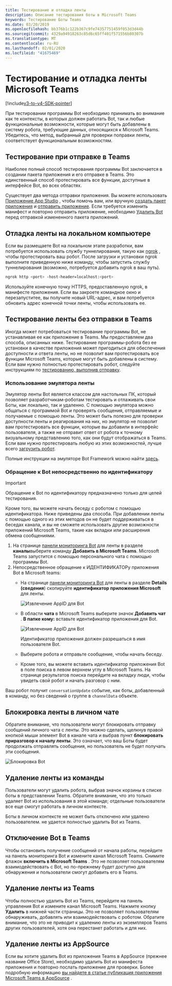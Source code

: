```yaml
---
title: Тестирование и отладка ленты
description: Описание тестирования боты в Microsoft Teams
keywords: Тестирование Боты Teams
ms.date: 03/20/2019
ms.openlocfilehash: bb376b1c122b367c9fe74357751459f053d3d44b
ms.sourcegitcommit: 4329a94918263c85d6c65ff401f571556b80307b
ms.translationtype: MT
ms.contentlocale: ru-RU
ms.lasthandoff: 02/01/2020
ms.locfileid: "41675469"
---
```

# <a name="test-and-debug-your-microsoft-teams-bot"></a>Тестирование и отладка ленты Microsoft Teams

[!include[v3-to-v4-SDK-pointer](~/includes/v3-to-v4-pointer-bots.md)]

При тестировании программы Bot необходимо принимать во внимание как те контексты, в которых должен работать Bot, так и любые функциональные возможности, которые могут быть добавлены в систему робота, требующие данных, относящихся к Microsoft Teams. Убедитесь, что метод, выбранный для проверки поправки ленты, соответствует функциональным возможностям.

## <a name="test-by-uploading-to-teams"></a>Тестирование при отправке в Teams

Наиболее полный способ тестирования программы Bot заключается в создании пакета приложения и его отправке в Teams. Это единственный способ протестировать все функции, доступные в интерфейсе Bot, во всех областях.

Существует два метода отправки приложения. Вы можете использовать [Приложение App Studio](~/concepts/build-and-test/app-studio-overview.md) , чтобы помочь вам, или вручную [создать пакет приложения](~/concepts/build-and-test/apps-package.md) и [отправить приложение](~/concepts/deploy-and-publish/apps-upload.md). Если требуется изменить манифест и повторно отправить приложение, необходимо [Удалить Bot](#deleting-a-bot-from-teams) перед отправкой измененного пакета приложений.

## <a name="debug-your-bot-locally"></a>Отладка ленты на локальном компьютере

Если вы размещаете Bot на локальном этапе разработки, вам потребуется использовать службу туннелирования, такую как [ngrok](https://ngrok.com/) , чтобы протестировать ваш робот. После загрузки и установки ngrok выполните приведенную ниже команду, чтобы запустить службу туннелирования (возможно, потребуется добавить ngrok в ваш путь).

```bash
ngrok http <port> -host-header=localhost:<port>
```

Используйте конечную точку HTTPS, предоставленную ngrok, в манифесте приложения. Если вы закроете командное окно и перезапуститее, вы получите новый URL-адрес, и вам потребуется обновить адрес конечной точки ленты, чтобы использовать ее.

## <a name="testing-your-bot-without-uploading-to-teams"></a>Тестирование ленты без отправки в Teams

Иногда может потребоваться тестирование программы Bot, не устанавливая ее как приложение в Teams. Мы предоставляем два способа, описанных ниже. Тестирование программы-робота без ее установки в качестве приложения может пригодиться для обеспечения доступности и ответа ленты, но не позволит вам протестировать все функции Microsoft Teams, которые могут быть добавлены в систему. Если вам нужно полностью протестировать робот, следуйте инструкциям по [тестированию, выполнив отправку](#test-by-uploading-to-teams).

### <a name="use-the-bot-emulator"></a>Использование эмулятора ленты

Эмулятор ленты Bot является классом для настольных ПК, который позволяет разработчикам-роботам тестировать и отлаживать свои Боты, как локально, так и удаленно. С помощью эмулятора можно общаться с программой Bot и проверять сообщения, отправляемые и получаемые с помощью ленты. Это может быть полезно для проверки доступности ленты и реагирования на них, но эмулятор не позволит вам протестировать все функции, которые вы добавили в интерфейс пользователя, а также не отправит ответ от робота к точному визуальному представлению того, как они будут отображаться в Teams. Если вам нужно протестировать любую из этих возможностей, лучше всего [загрузить робот](#test-by-uploading-to-teams).

Полные инструкции на эмуляторе Bot Framework можно найти [здесь](/azure/bot-service/bot-service-debug-emulator?view=azure-bot-service-4.0).

### <a name="talk-to-your-bot-directly-by-id"></a>Обращение к Bot непосредственно по идентификатору

>[!Important]
>Обращение к Bot по идентификатору предназначено только для целей тестирования.

Кроме того, вы можете начать беседу с роботом с помощью идентификатора. Ниже приведены два способа. При добавлении ленты с помощью одного из этих методов он не будет поддерживаться в беседах канала, и вы не сможете использовать другие возможности приложений Microsoft Teams, такие как вкладки или расширения обмена сообщениями.

1. На странице [панели мониторинга Bot](https://dev.botframework.com/bots) для ленты в разделе **каналы**выберите команду **Добавить в Microsoft Teams**. Microsoft Teams запустится с помощью персонального чата с помощью программы Bot.
2. Непосредственное обращение к ИДЕНТИФИКАТОРу приложения Bot в Microsoft teams:
   * На странице [панели мониторинга Bot](https://dev.botframework.com/bots) для ленты в разделе **Details (сведения**) скопируйте **идентификатор приложения Microsoft** для ленты.
  
     ![Извлечение AppID для Bot](~/assets/images/bots_appid_botframework.png)
  
   * В области **чата** в Microsoft Teams выберите значок **Добавить чат** . **В папке кому:** вставьте идентификатор приложения для Bot.
  
     ![Извлечение AppID для Bot](~/assets/images/bots_uploading.png)

     Идентификатор приложения должен разрешаться в имя пользователя Bot.

   * Выберите робота и отправьте сообщение, чтобы начать беседу.
   * Кроме того, вы можете вставить идентификатор приложения Bot в поле поиска в левом верхнем углу в Microsoft Teams. На странице результатов поиска перейдите на вкладку люди, чтобы увидеть свой робот и начать разговор с ним.

Ваш робот получит `conversationUpdate` событие, как боты, добавленный в команду, но без сведений о группе в `channelData` объекте.

## <a name="blocking-a-bot-in-personal-chat"></a>Блокировка ленты в личном чате

Обратите внимание, что пользователи могут блокировать отправку сообщений личного чата с ленты. Это можно сделать, щелкнув правой кнопкой мыши элемент Bot в канале чата и выбрав пункт **блокировать приразговор к началу ленты**. Это означает, что ваш Боты будет продолжать отправлять сообщения, но пользователь не будет получать эти сообщения.

![Блокировка Bot](~/assets/images/bots/botdisable.png)

## <a name="removing-a-bot-from-a-team"></a>Удаление ленты из команды

Пользователи могут удалить робота, выбрав значок корзины в списке боты в представлении Teams. Обратите внимание, что это только удаляет Bot из использования в этой команде; отдельные пользователи все еще смогут работать в личном контексте.

Боты в личном контексте не может быть отключено или удалено пользователем. не удается полностью удалить Bot из Teams.

## <a name="disabling-a-bot-in-teams"></a>Отключение Bot в Teams

Чтобы остановить получение сообщений от начала работы, перейдите на панель мониторинга Bot и измените канал Microsoft Teams. Снимите флажок **включить в Microsoft Teams** . Это не позволяет пользователям взаимодействовать с Bot, но по-прежнему будет доступно для обнаружения и пользователи смогут добавить его в Teams.

## <a name="deleting-a-bot-from-teams"></a>Удаление ленты из Teams

Чтобы полностью удалить Bot из Teams, перейдите на панель управления Bot и измените канал Microsoft Teams. Нажмите кнопку **Удалить** в нижней части страницы. Это не позволяет пользователям обнаруживать, добавлять или взаимодействовать с роботом. Обратите внимание, что это не приводит к удалению ленты из экземпляров Teams других пользователей, хотя она перестанет работать и для них.

## <a name="removing-your-bot-from-appsource"></a>Удаление ленты из AppSource

Если вы хотите удалить Bot из приложения Teams в AppSource (прежнее название Office Store), необходимо удалить Bot из манифеста приложения и повторно послать приложение для проверки. Более подробную информацию [вы найдете в статье публикация приложения Microsoft Teams в AppSource](~/concepts/deploy-and-publish/apps-publish.md) .
